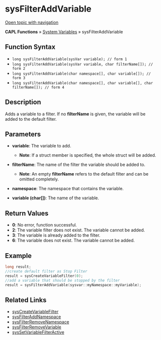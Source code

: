 # sysFilterAddVariable

[Open topic with navigation](../../../../../CANoeDEFamily.htm#Topics/CAPLFunctions/SystemVariables/Functions/CAPLfunctionSysFilterAddVariable.md)

**CAPL Functions** » [System Variables](../CAPLfunctionsSystemVariablesOverview.md) » sysFilterAddVariable

## Function Syntax

- `long sysFilterAddVariable(sysVar variable); // form 1`
- `long sysFilterAddVariable(sysVar variable, char filterName[]); // form 2`
- `long sysFilterAddVariable(char namespace[], char variable[]); // form 3`
- `long sysFilterAddVariable(char namespace[], char variable[], char filterName[]); // form 4`

## Description

Adds a variable to a filter. If no **filterName** is given, the variable will be added to the default filter.

## Parameters

- **variable**: The variable to add.
  - **Note**: If a struct member is specified, the whole struct will be added.

- **filterName**: The name of the filter the variable should be added to.
  - **Note**: An empty **filterName** refers to the default filter and can be omitted completely.

- **namespace**: The namespace that contains the variable.

- **variable (char[])**: The name of the variable.

## Return Values

- **0**: No error, function successful.
- **2**: The variable filter does not exist. The variable cannot be added.
- **3**: The variable is already added to the filter.
- **6**: The variable does not exist. The variable cannot be added.

## Example

```c
long result;
//create default filter as Stop Filter
result = sysCreateVariableFilter(0);
//add a variable that should be stopped by the filter
result = sysFilterAddVariable(sysvar::myNamespace::myVariable);
```

## Related Links

- [sysCreateVariableFilter](CAPLfunctionSysCreateVariableFilter.md)
- [sysFilterAddNamespace](CAPLfunctionSysFilterAddNamespace.md)
- [sysFilterRemoveNamespace](CAPLfunctionSysFilterRemoveNamespace.md)
- [sysFilterRemoveVariable](CAPLfunctionSysFilterRemoveVariable.md)
- [sysSetVariableFilterActive](CAPLfunctionSysSetVariableFilterActive.md)

